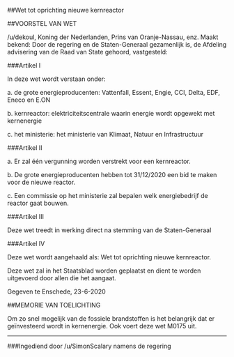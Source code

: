 ##Wet tot oprichting nieuwe kernreactor 
 
##VOORSTEL VAN WET

/u/dekoul, Koning der Nederlanden, Prins van Oranje-Nassau, enz. Maakt bekend: Door de regering en de Staten-Generaal gezamenlijk is, de Afdeling advisering van de Raad van State gehoord, vastgesteld:

###Artikel I

In deze wet wordt verstaan onder:

a. de grote energieproducenten: Vattenfall, Essent, Engie, CCI, Delta, EDF, Eneco en E.ON 

b. kernreactor: elektriciteitscentrale waarin energie wordt opgewekt met kernenergie

c. het ministerie: het ministerie van Klimaat, Natuur en Infrastructuur

###Artikel II

a. Er zal één vergunning worden verstrekt voor een kernreactor. 	

b. De grote energieproducenten hebben tot 31/12/2020 een bid te maken voor de nieuwe reactor. 

c. Een commissie op het ministerie zal bepalen welk energiebedrijf de reactor gaat bouwen.


###Artikel III

Deze wet treedt in werking direct na stemming van de Staten-Generaal

###Artikel IV

Deze wet wordt aangehaald als: Wet tot oprichting nieuwe kernreactor.

Deze wet zal in het Staatsblad worden geplaatst en dient te worden uitgevoerd door allen die het aangaat.

Gegeven te Enschede, 23-6-2020

##MEMORIE VAN TOELICHTING

Om zo snel mogelijk van de fossiele brandstoffen is het belangrijk dat er geïnvesteerd wordt in kernenergie. Ook voert deze wet M0175 uit.

---

###Ingediend door /u/SimonScalary namens de regering